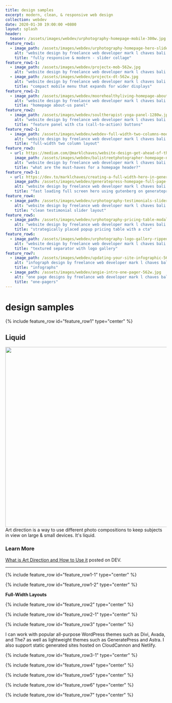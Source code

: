 ```yaml
---
title: design samples
excerpt: modern, clean, & responsive web design 
collection: webdev
date: 2020-01-30 19:00:00 +0800
layout: splash
header:
  teaser: /assets/images/webdev/urphotography-homepage-mobile-300w.jpg
feature_row1:
  - image_path: /assets/images/webdev/urphotography-homepage-hero-slider-yoga-1280w.jpg
    alt: "website design by freelance web developer mark l chaves bali indonesia"
    title: "fully responsive & modern - slider collage"
feature_row1-1:
  - image_path: /assets/images/webdev/projectx-mob-562w.jpg
    alt: "website design by freelance web developer mark l chaves bali indonesia"
  - image_path: /assets/images/webdev/projectx-dt-562w.jpg
    alt: "website design by freelance web developer mark l chaves bali indonesia"
    title: "compact mobile menu that expands for wider displays"
feature_row1-2:
  - image_path: /assets/images/webdev/moorehealthyliving-homepage-about-panel-1280w.jpg
    alt: "website design by freelance web developer mark l chaves bali indonesia"
    title: "homepage about-us panel"
feature_row2:
  - image_path: /assets/images/webdev/soultherapist-yoga-panel-1280w.jpg
    alt: "website design by freelance web developer mark l chaves bali indonesia"
    title: "feature panel with cta (call-to-action) buttons"
feature_row2-1:
  - image_path: /assets/images/webdev/webdev-full-width-two-columns-moody-bg-1280w.jpg
    alt: "website design by freelance web developer mark l chaves bali indonesia"
    title: "full-width two column layout"
feature_row3:
  - url: https://medium.com/@marklchaves/website-design-get-ahead-of-the-curve-with-your-header-31cc29e3f833
    image_path: /assets/images/webdev/balistreetphotographer-homepage-new-logo-1280w.jpg
    alt: "website design by freelance web developer mark l chaves bali indonesia"
    title: "what are the must-haves for a homepage header?"
feature_row3-1:
  - url: https://dev.to/marklchaves/creating-a-full-width-hero-in-generatepress-free-version-1ki9
    image_path: /assets/images/webdev/generatepress-homepage-full-page-hero-1280w.jpg
    alt: "website design by freelance web developer mark l chaves bali indonesia"
    title: "fast loading full screen hero using gutenberg on generatepress&mdash;no plugins"
feature_row4:
  - image_path: /assets/images/webdev/urphotography-testimonials-slider-1280w.jpg
    alt: "website design by freelance web developer mark l chaves bali indonesia"
    title: "clean testimonial slider layout"
feature_row5:
  - image_path: /assets/images/webdev/urphotography-pricing-table-modal-1280w.jpg
    alt: "website design by freelance web developer mark l chaves bali indonesia"
    title: "strategically placed popup pricing table with a cta"
feature_row6:
  - image_path: /assets/images/webdev/urphotography-logo-gallery-ripped-paper-1280w.jpg
    alt: "website design by freelance web developer mark l chaves bali indonesia"
    title: "textured separator with logo gallery"
feature_row7:
  - image_path: /assets/images/webdev/updating-your-site-infographic-562w.jpg
    alt: "infograph design by freelance web developer mark l chaves bali indonesia"
    title: "infographs"
  - image_path: /assets/images/webdev/angie-intro-one-pager-562w.jpg
    alt: "one page designs by freelance web developer mark l chaves bali indonesia"
    title: "one-pagers"
---
```

# design samples

{% include feature_row id="feature_row1" type="center" %}

## Liquid 

<img class="animated-gif" src="https://i.giphy.com/media/TfFGc2amScfP8TOTYb/giphy.gif" width="562"> 
<div class="clearfix">Art direction is a way to use different photo compositions to keep subjects in view on large & small devices. It's liquid.</div>

### Learn More

[What is Art Direction and How to Use it](https://dev.to/marklchaves/what-is-art-direction-and-how-to-use-it-1o3n) posted on DEV.

---

{% include feature_row id="feature_row1-1" type="center" %}

{% include feature_row id="feature_row1-2" type="center" %}

**Full-Width Layouts**

{% include feature_row id="feature_row2" type="center" %}

{% include feature_row id="feature_row2-1" type="center" %}

{% include feature_row id="feature_row3" type="center" %}

I can work with popular all-purpose WordPress themes such as Divi, Avada, and The7 as well as lightweight themes such as GeneratePress and Astra. I also support static generated sites hosted on CloudCannon and Netlify.

{% include feature_row id="feature_row3-1" type="center" %}

{% include feature_row id="feature_row4" type="center" %}

{% include feature_row id="feature_row5" type="center" %}

{% include feature_row id="feature_row6" type="center" %}

{% include feature_row id="feature_row7" type="center" %}